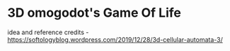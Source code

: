 # 3D omogodot's Game Of Life  
idea and reference credits - https://softologyblog.wordpress.com/2019/12/28/3d-cellular-automata-3/  

